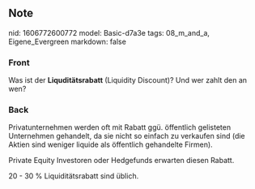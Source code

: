 ## Note
nid: 1606772600772
model: Basic-d7a3e
tags: 08_m_and_a, Eigene_Evergreen
markdown: false

### Front
<p>Was ist der <b>Liquditätsrabatt</b> (Liquidity Discount)? Und wer zahlt den an wen?</p>

### Back
<p>Privatunternehmen werden oft mit Rabatt ggü. öffentlich
gelisteten Unternehmen gehandelt, da sie nicht so einfach zu
verkaufen sind (die Aktien sind weniger liquide als öffentlich
gehandelte Firmen).
<p>Private Equity Investoren oder Hedgefunds erwarten diesen
Rabatt.
<p>20 - 30 % Liquiditätsrabatt sind üblich.
